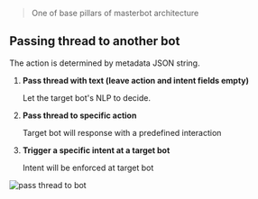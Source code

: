 > One of base pillars of masterbot architecture

## Passing thread to another bot

The action is determined by metadata JSON string.

1. **Pass thread with text (leave action and intent fields empty)**

	Let the target bot's NLP to decide.

2. **Pass thread to specific action**

	Target bot will response with a predefined interaction

3. **Trigger a specific intent at a target bot**

	Intent will be enforced at target bot

![pass thread to bot](https://github.com/wingbotai/wingbot/raw/master/plugins/ai.wingbot.passThreadToBot/passThreadToBot.png)